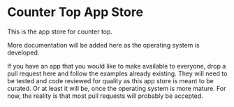 # Counter Top App Store

This is the app store for counter top.

More documentation will be added here as the operating system is developed.

If you have an app that you would like to make available to everyone, drop a pull request here and follow the examples already existing. They will need to be tested and code reviewed for quality as this app store is meant to be curated. Or at least it will be, once the operating system is more mature. For now, the reality is that most pull requests will probably be accepted.
